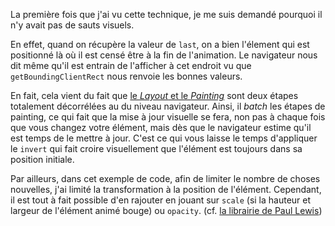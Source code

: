 La première fois que j'ai vu cette technique, je me suis demandé pourquoi il n'y avait pas de sauts visuels.

En effet, quand on récupère la valeur de `last`, on a bien l'élement qui est positionné là où il est censé être à la fin de l'animation. Le navigateur nous dit même qu'il est entrain de l'afficher à cet endroit vu que `getBoundingClientRect` nous renvoie les bonnes valeurs.

En fait, cela vient du fait que [le *Layout* et le *Painting*](http://localhost:3000/posts/des-animations-performantes-1#comment-fonctionne-un-navigateur-web) sont deux étapes totalement décorrélées au du niveau navigateur. Ainsi, il *batch* les étapes de painting, ce qui fait  que la mise à jour visuelle se fera, non pas à chaque fois que vous changez votre élément, mais dès que le navigateur estime qu'il est temps de le mettre à jour. C'est ce qui vous laisse le temps d'appliquer le `invert` qui fait croire visuellement que l'élément est toujours dans sa position initiale.

Par ailleurs, dans cet exemple de code, afin de limiter le nombre de choses nouvelles, j'ai limité la transformation à la position de l'élément. Cependant, il est tout à fait possible d'en rajouter en jouant sur `scale` (si la hauteur et largeur de l'élément animé bouge) ou `opacity`. (cf. [la librairie de Paul Lewis](https://github.com/GoogleChrome/flipjs/blob/a084777ec725ef842dcf91eb2af78635d4d5e783/src/raf.js#L52))